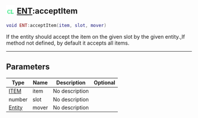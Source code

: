 ## <img src="../../.gitbook/assets/client.png" width="24" height=24 /> [ENT](https://iaswiki.rawr.dev/readme/ent):acceptItem

```lua
void ENT:acceptItem(item, slot, mover)
```

If the entity should accept the item on the given slot by the given entity.,If method not defined, by default it accepts all items.

------
## Parameters

| Type   | Name | Description | Optional |
| ------ | ---- | ----------- | -------: |
| [ITEM](https://iaswiki.rawr.dev/readme/item) | item | No description |  |
| number | slot | No description |  |
| [Entity](https://iaswiki.rawr.dev/readme/entity) | mover | No description |  |

